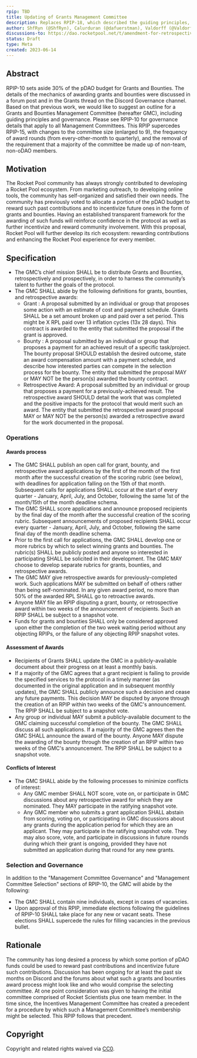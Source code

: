 ```yaml
---
rpip: TBD
title: Updating of Grants Management Committee
description: Replaces RPIP-18, which described the guiding principles, selection of, operation of, and governance of the Grants and Bounties Management Committee.
author: ShfRyn (@ShfRyn), Calurduran (@dafuerstman), Valdorff (@Valdorff)
discussions-to: https://dao.rocketpool.net/t/amendment-for-retrospective-award-cap/1767
status: Draft
type: Meta
created: 2023-06-14
---
```



## Abstract
RPIP-10 sets aside 30% of the pDAO budget for Grants and Bounties. The details of the mechanics of
awarding grants and bounties were discussed in a forum post and in the Grants thread on the Discord
Governance channel. Based on that previous work, we would like to suggest an outline for a Grants
and Bounties Management Committee (hereafter GMC), including guiding principles and governance.
Please see RPIP-10 for governance details that apply to all Management Committees. This RPIP
supercedes RPIP-15, with changes to the committee size (enlarged to 9), the frequency of award
rounds (from every-other-month to quarterly), and the removal of the requirement that a majority of
the committee be made up of non-team, non-oDAO members.

## Motivation
The Rocket Pool community has always strongly contributed to developing a Rocket Pool ecosystem.
From marketing outreach, to developing online tools, the community has self-organized and satisfied
their own needs. The community has previously voted to allocate a portion of the pDAO budget to
reward such past contributions and to incentivize future ones in the form of grants and bounties.
Having an established transparent framework for the awarding of such funds will reinforce confidence
in the protocol as well as further incentivize and reward community involvement. With this proposal,
Rocket Pool will further develop its rich ecosystem: rewarding contributions and enhancing the
Rocket Pool experience for every member.

## Specification
- The GMC’s chief mission SHALL be to distribute Grants and Bounties, retrospectively and
  prospectively, in order to harness the community’s talent to further the goals of the protocol.
- The GMC SHALL abide by the following definitions for grants, bounties, and retrospective awards:
    - Grant : A proposal submitted by an individual or group that proposes some action with an
      estimate of cost and payment schedule. Grants SHALL be a set amount broken up and paid over a
      set period. This might be X RPL paid over 13 inflation cycles (13x 28 days). This contract is
      awarded to the entity that submitted the proposal if the grant is approved.
    - Bounty : A proposal submitted by an individual or group that proposes a payment for an
      achieved result of a specific task/project. The bounty proposal SHOULD establish the desired
      outcome, state an award compensation amount with a payment schedule, and describe how
      interested parties can compete in the selection process for the bounty. The entity that
      submitted the proposal MAY or MAY NOT be the person(s) awarded the bounty contract.
    - Retrospective Award: A proposal submitted by an individual or group that proposes a payment
      for a previously-achieved result. The retrospective award SHOULD detail the work that was
      completed and the positive impacts for the protocol that would merit such an award. The entity
      that submitted the retrospective award proposal MAY or MAY NOT be the person(s) awarded a
      retrospective award for the work documented in the proposal.


### Operations
#### Awards process
- The GMC SHALL publish an open call for grant, bounty, and retrospective award applications by the
  first of the month of the first month after the successful creation of the scoring rubric (see
  below), with deadlines for application falling on the 15th of that month. Subsequent calls for
  applications SHALL occur at the start of every quarter - January, April, July, and October,
  following the same 1st of the month/15th of the month deadline schema.
- The GMC SHALL score applications and announce proposed recipients by the final day of the month
  after the successful creation of the scoring rubric. Subsequent announcements of proposed
  recipients SHALL occur every quarter - January, April, July, and October, following the same final
  day of the month deadline schema.
- Prior to the first call for applications, the GMC SHALL develop one or more rubrics by which to
  select winning grants and bounties. The rubric(s) SHALL be publicly posted and anyone so
  interested in participating SHALL be solicited in their development. The GMC MAY choose to develop
  separate rubrics for grants, bounties, and retrospective awards.
- The GMC MAY give retrospective awards for previously-completed work. Such applications MAY be
  submitted on behalf of others rather than being self-nominated. In any given award period, no more
  than 50% of the awarded RPL SHALL go to retroactive awards.
- Anyone MAY file an RPIP disputing a grant, bounty, or retrospective award within two weeks of the
  announcement of recipients. Such an RPIP SHALL be subject to a snapshot vote.
- Funds for grants and bounties SHALL only be considered approved upon either the completion of the 
  two week waiting period without any objecting RPIPs, or the failure of any objecting RPIP snapshot votes.


#### Assessment of Awards
- Recipients of Grants SHALL update the GMC in a publicly-available document about their progress on
  at least a monthly basis.
- If a majority of the GMC agrees that a grant recipient is failing to provide the specified
  services to the protocol in a timely manner (as documented in the original application and in
  subsequent monthly updates), the GMC SHALL publicly announce such a decision and cease any future
  payments. This decision MAY be disputed by anyone through the creation of an RPIP within two weeks
  of the GMC's announcement. The RPIP SHALL be subject to a snapshot vote.
- Any group or individual MAY submit a publicly-available document to the GMC claiming successful
  completion of the bounty. The GMC SHALL discuss all such applications. If a majority of the GMC
  agrees then the GMC SHALL announce the award of the bounty. Anyone MAY dispute the awarding of the
  bounty through the creation of an RPIP within two weeks of the GMC's announcement. The RPIP SHALL
  be subject to a snapshot vote.

#### Conflicts of Interest
- The GMC SHALL abide by the following processes to minimize conflicts of interest:
    - Any GMC member SHALL NOT score, vote on, or participate in GMC discussions about any
      retrospective award for which they are nominated. They MAY participate in the ratifying
      snapshot vote.
    - Any GMC member who submits a grant application SHALL abstain from scoring, voting on, or
      participating in GMC discussions about any grants during the application period for which they
      are an applicant. They may participate in the ratifying snapshot vote. They may also score,
      vote, and participate in discussions in future rounds during which their grant is ongoing,
      provided they have not submitted an application during that round for any new grants.


### Selection and Governance
In addition to the "Management Committee Governance" and "Management Committee Selection" sections
of RPIP-10, the GMC will abide by the following:
- The GMC SHALL contain nine individuals, except in cases of vacancies.
- Upon approval of this RPIP, immediate elections following the guidelines of RPIP-10 SHALL take
  place for any new or vacant seats. These elections SHALL supercede the rules for filling vacancies
  in the previous bullet.


## Rationale
The community has long desired a process by which some portion of pDAO funds could be used to reward
past contributions and incentivize future such contributions. Discussion has been ongoing for at
least the past six months on Discord and the forums about what such a grants and bounties award
process might look like and who would comprise the selecting committee. At one point consideration
was given to having the initial committee comprised of Rocket Scientists plus one team member. In
the time since, the Incentives Management Committee has created a precedent for a procedure by which
such a Management Committee’s membership might be selected. This RPIP follows that precedent.


## Copyright
Copyright and related rights waived via [CC0](https://creativecommons.org/publicdomain/zero/1.0/).